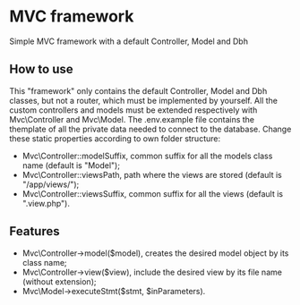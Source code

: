 # MVC framework
Simple MVC framework with a default Controller, Model and Dbh

## How to use
This "framework" only contains the default Controller, Model and Dbh classes, but not a router, which must be implemented by yourself.
All the custom controllers and models must be extended respectively with Mvc\Controller and Mvc\Model.
The .env.example file contains the themplate of all the private data needed to connect to the database.
Change these static properties according to own folder structure:
- Mvc\Controller::modelSuffix, common suffix for all the models class name (default is "Model");
- Mvc\Controller::viewsPath, path where the views are stored (default is "/app/views/");
- Mvc\Controller::viewsSuffix, common suffix for all the views (default is ".view.php").

## Features
- Mvc\Controller->model($model), creates the desired model object by its class name;
- Mvc\Controller->view($view), include the desired view by its file name (without extension);
- Mvc\Model->executeStmt($stmt, $inParameters).
